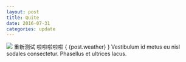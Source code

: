 ```yaml
---
layout: post
title: Quite
date: 2016-07-31
categories: update
---
```

<img src="/images/fulls/02.jpg" class="fit image">
重新测试 
啦啦啦啦啦
{ {post.weather} }
Vestibulum id metus eu nisl sodales consectetur. Phasellus et ultrices lacus.

